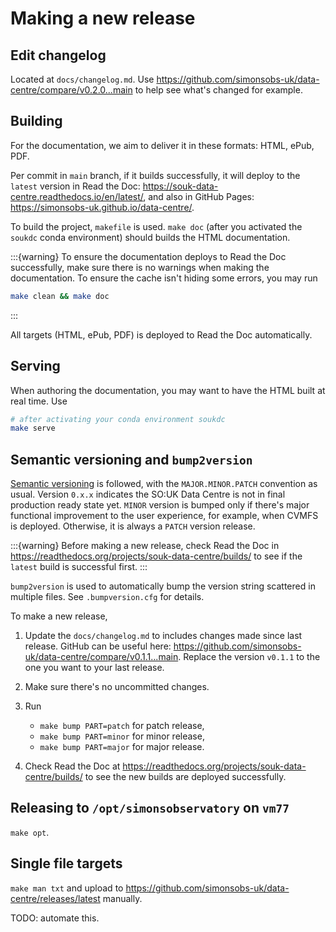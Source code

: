 # Making a new release

## Edit changelog

Located at `docs/changelog.md`. Use <https://github.com/simonsobs-uk/data-centre/compare/v0.2.0...main> to help see what's changed for example.

## Building

For the documentation, we aim to deliver it in these formats: HTML, ePub, PDF.

Per commit in `main` branch, if it builds successfully, it will deploy to the `latest` version in Read the Doc: <https://souk-data-centre.readthedocs.io/en/latest/>, and also in GitHub Pages: <https://simonsobs-uk.github.io/data-centre/>.

To build the project, `makefile` is used. `make doc` (after you activated the `soukdc` conda environment) should builds the HTML documentation.

:::{warning}
To ensure the documentation deploys to Read the Doc successfully, make sure there is no warnings when making the documentation. To ensure the cache isn't hiding some errors, you may run

```sh
make clean && make doc
```
:::

All targets (HTML, ePub, PDF) is deployed to Read the Doc automatically.

## Serving

When authoring the documentation, you may want to have the HTML built at real time. Use

```sh
# after activating your conda environment soukdc
make serve
```

## Semantic versioning and `bump2version`

[Semantic versioning](https://semver.org) is followed, with the `MAJOR.MINOR.PATCH` convention as usual. Version `0.x.x` indicates the SO:UK Data Centre is not in final production ready state yet. `MINOR` version is bumped only if there's major functional improvement to the user experience, for example, when CVMFS is deployed. Otherwise, it is always a `PATCH` version release.

:::{warning}
Before making a new release, check Read the Doc in <https://readthedocs.org/projects/souk-data-centre/builds/> to see if the `latest` build is successful first.
:::

`bump2version` is used to automatically bump the version string scattered in multiple files. See `.bumpversion.cfg` for details.

To make a new release,

1. Update the `docs/changelog.md` to includes changes made since last release. GitHub can be useful here: <https://github.com/simonsobs-uk/data-centre/compare/v0.1.1...main>. Replace the version `v0.1.1` to the one you want to your last release.

2. Make sure there's no uncommitted changes.

3. Run

    - `make bump PART=patch` for patch release,
    - `make bump PART=minor` for minor release,
    - `make bump PART=major` for major release.

4. Check Read the Doc at <https://readthedocs.org/projects/souk-data-centre/builds/> to see the new builds are deployed successfully.

## Releasing to `/opt/simonsobservatory` on `vm77`

`make opt`.

## Single file targets

`make man txt` and upload to <https://github.com/simonsobs-uk/data-centre/releases/latest> manually.

TODO: automate this.
